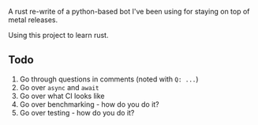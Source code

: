 A rust re-write of a python-based bot I've been using for staying on top of metal
releases.

Using this project to learn rust.

## Todo

1. Go through questions in comments (noted with `Q: ...`)
2. Go over `async` and `await`
3. Go over what CI looks like
4. Go over benchmarking - how do you do it?
5. Go over testing - how do you do it?
